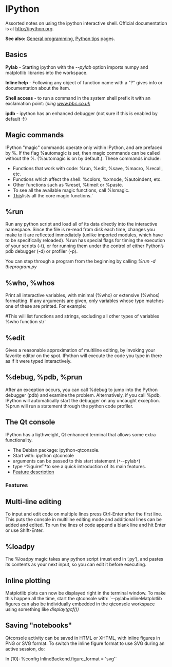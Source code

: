 # IPython

Assorted notes on using the ipython interactive shell. Official
documentation is at <http://ipython.org>.

 **See also:** [General programming](programming),
        [Python tips](pythontips) pages.

## Basics

 **Pylab** - Starting ipython with the *--pylab* option imports
        numpy and matplotlib libraries into the workspace.

<!-- -->

 **Inline help** - Following any object of function name with a
        "?" gives info or documentation about the item.

<!-- -->

 **Shell access** - to run a command in the system shell prefix
        it with an exclamation point: *!ping www.bbc.co.uk*

<!-- -->

 **ipdb** - ipython has an enhanced debugger (not sure if this is
        enabled by default :!:)

## Magic commands

IPython "magic" commands operate only within IPython, and are prefaced
by %. If the flag %automagic is set, then magic commands can be called
without the %. (%automagic is on by default.). These commands include:

* Functions that work with code: %run, %edit, %save, %macro, %recall, etc.
* Functions which affect the shell: %colors, %xmode, %autoindent, etc.
* Other functions such as %reset, %timeit or %paste.
* To see all the available magic functions, call %lsmagic.
* [This](http://ipython.org/ipython-doc/stable/api/generated/IPython.core.magic.html#module-IPython.core.magic)lists all the core magic functions.`

%run
----

Run any python script and load all of its data directly into the
interactive namespace. Since the file is re-read from disk each time,
changes you make to it are reflected immediately (unlike imported
modules, which have to be specifically reloaded). %run has special flags
for timing the execution of your scripts (-t), or for running them under
the control of either Python’s pdb debugger (-d) or profiler (-p).

You can step through a program from the beginning by calling *%run -d
theprogram.py*

%who, %whos
-----------

Print all interactive variables, with minimal (%who) or extensive
(%whos) formatting. If any arguments are given, only variables whose
type matches one of these are printed. For example:

#This will list functions and strings, excluding all other types of variables
%who function str`

%edit
-----

Gives a reasonable approximation of multiline editing, by invoking your
favorite editor on the spot. IPython will execute the code you type in
there as if it were typed interactively.

%debug, %pdb, %prun
-------------------

After an exception occurs, you can call %debug to jump into the Python
debugger (pdb) and examine the problem. Alternatively, if you call %pdb,
IPython will automatically start the debugger on any uncaught exception.
%prun will run a statement through the python code profiler.

## The Qt console

IPython has a ligthweight, Qt enhanced terminal that allows some extra
functionality.

* The Debian package: ipython-qtconsole.
* Start with: ipython qtconsole
* arguments can be passed to this start statement (`*`--pylab`*`)
* type `*`%guiref`*to see a quick introduction of its main features.
* [Feature description](http://ipython.org/ipython-doc/stable/interactive/qtconsole.html)

### Features

Multi-line editing
------------------

To input and edit code on multiple lines press Ctrl-Enter after the
first line. This puts the console in multiline editing mode and
additional lines can be added and edited. To run the lines of code
append a blank line and hit Enter or use Shift-Enter.

%loadpy
-------

The %loadpy magic takes any python script (must end in ‘.py’), and
pastes its contents as your next input, so you can edit it before
executing.

Inline plotting
---------------

Matplotlib plots can now be displayed right in the terminal window. To
make this happen all the time, start the qtconsole with:
`--pylab=inlineMatplotlib figures can also be individually embedded in
the qtconsole workspace using something like *display(gcf())*

Saving "notebooks"
------------------

Qtconsole activity can be saved in HTML or XHTML, with inline figures in
PNG or SVG format. To switch the inline figure format to use SVG during
an active session, do:

In [10]: %config InlineBackend.figure_format = 'svg'`
